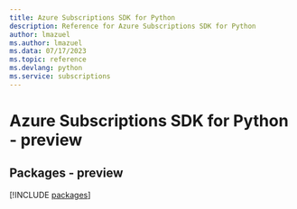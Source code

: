 ```yaml
---
title: Azure Subscriptions SDK for Python
description: Reference for Azure Subscriptions SDK for Python
author: lmazuel
ms.author: lmazuel
ms.data: 07/17/2023
ms.topic: reference
ms.devlang: python
ms.service: subscriptions
---
```

# Azure Subscriptions SDK for Python - preview
## Packages - preview
[!INCLUDE [packages](subscriptions-index.md)]
